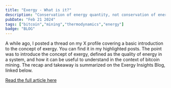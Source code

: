 ```yaml
---
title: "Exergy - What is it?"
description: "Conservation of energy quantity, not conservation of energy quality."
pubDate: "Feb 21 2024"
tags: ["bitcoin","mining","thermodynamics","energy"]
badge: "BLOG"
---
```

A while ago, I posted a thread on my X profile covering a basic introduction to the concept of exergy. You can find it in my highlighted posts. The point was to introduce the concept of exergy, defined as the quality of energy in a system, and how it can be useful to understand in the context of bitcoin mining. The recap and takeaway is summarized on the Exergy Insights Blog, linked below.

<a href="https://insights.exergy.me/what-is-exergy/" target="_blank">Read the full article here</a>
